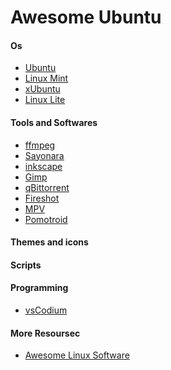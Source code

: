 # Awesome Ubuntu

#### Os
- [Ubuntu]()
- [Linux Mint]()
- [xUbuntu]()
- [Linux Lite]()


#### Tools and Softwares

- [ffmpeg]()
- [Sayonara]()
- [inkscape]()
- [Gimp]()
- [qBittorrent]()
- [Fireshot]()
- [MPV]()
- [Pomotroid]()

#### Themes and icons

#### Scripts


#### Programming
- [vsCodium]()




#### More Resoursec

- [Awesome Linux Software](https://github.com/luong-komorebi/Awesome-Linux-Software)
